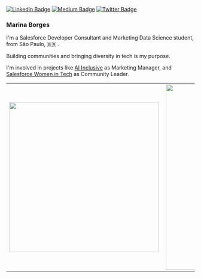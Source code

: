 

[![Linkedin Badge](https://img.shields.io/badge/-LinkedIn-blue?style=flat-square&logo=Linkedin&logoColor=white&link=https://www.linkedin.com/in/marinahsborges/)](https://www.linkedin.com/in/marinahsborges/)
[![Medium Badge](https://img.shields.io/badge/-Medium-000000?style=flat-square&labelColor=000000&logo=medium&logoColor=white&link=https://medium.com/@mariinaborges)](https://medium.com/@mariinaborges)
[![Twitter Badge](https://img.shields.io/badge/-Twitter-1ca0f1?style=flat-square&labelColor=1ca0f1&logo=twitter&logoColor=white&link=https://twitter.com/marinahsborges)](https://twitter.com/marinahsborges)


    
### Marina Borges 

I'm a Salesforce Developer Consultant and Marketing Data Science student, from São Paulo, 🇧🇷 .  

Building communities and bringing diversity in tech is my purpose. 

I'm involved in projects like [AI Inclusive](https://www.ai-inclusive.org) as Marketing Manager, and [Salesforce Women in Tech](https://trailblazercommunitygroups.com/salesforce-women-in-tech-group-sao-paulo-brazil/) as Community Leader.

<center>
<table>
    <tr>
        <td><img width="400px" align="left" src="https://github-readme-stats.vercel.app/api/top-langs/?username=inaborges&hide=html&layout=compact&theme=default" /></td>
        <td><img width="495px" align="left" src="https://github-readme-stats.vercel.app/api?username=inaborges&theme=default"/></td>
    </tr>   
</table>
</center> 

<!--I'm also a Salesforce Ranger, currently learning more about Einstein Analytics and Pardot.

🔵 Here you can check my [Trailblazer Profile](https://trailblazer.me/id/marinaborges).-->






<!--
**inaborges/inaborges** is a ✨ _special_ ✨ repository because its `README.md` (this file) appears on your GitHub profile.
#:purple_heart: Attending to Codenation's Data Science Bootcamp.
Here are some ideas to get you started:
:blue_heart: “Around here, however, we don't look backwards for very long. We keep moving forward, opening up new doors and doing new things, because we're curious...and curiosity keeps leading us down new paths.” (Walt Disney)
[![Github Badge](https://img.shields.io/badge/-Github-000?style=flat-square&logo=Github&logoColor=white&link=https://github.com/inaborges)](https://github.com/inaborges)
[![Kaggle Badge](https://img.shields.io/badge/-Kaggle-20BEFF?style=flat-square&logo=Kaggle&logoColor=white&link=https://www.kaggle.com/marinaborges/)](https://www.kaggle.com/marinaborges/) 

- 🌱 I’m currently learning ...
- 👯 I’m looking to collaborate on ...
- 🤔 I’m looking for help with ...
- 💬 Ask me about ...
- 📫 How to reach me: ...
- 😄 Pronouns: ...
- ⚡ Fun fact: ...
-->
